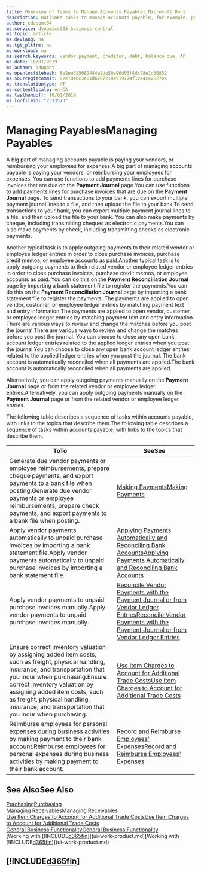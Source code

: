 ```yaml
---
title: Overview of Tasks to Manage Accounts Payable| Microsoft Docs
description: Outlines tasks to manage accounts payable, for example, paying creditors or applying outgoing payments to ledger entries to close invoices or credit memos.
author: edupont04
ms.service: dynamics365-business-central
ms.topic: article
ms.devlang: na
ms.tgt_pltfrm: na
ms.workload: na
ms.search.keywords: vendor payment, creditor, debt, balance due, AP
ms.date: 10/01/2019
ms.author: edupont
ms.openlocfilehash: 8e2ea625682444e2de50e96d03f4dc28e1d30852
ms.sourcegitcommit: 02e704bc3e01d62072144919774f1244c42827e4
ms.translationtype: HT
ms.contentlocale: en-CA
ms.lasthandoff: 10/01/2019
ms.locfileid: "2313573"
---
```

# <a name="managing-payables"></a><span data-ttu-id="0b49a-103">Managing Payables</span><span class="sxs-lookup"><span data-stu-id="0b49a-103">Managing Payables</span></span>

<span data-ttu-id="0b49a-104">A big part of managing accounts payable is paying your vendors, or reimbursing your employees for expenses.</span><span class="sxs-lookup"><span data-stu-id="0b49a-104">A big part of managing accounts payable is paying your vendors, or reimbursing your employees for expenses.</span></span> <span data-ttu-id="0b49a-105">You can use functions to add payments lines for purchase invoices that are due on the **Payment Journal** page.</span><span class="sxs-lookup"><span data-stu-id="0b49a-105">You can use functions to add payments lines for purchase invoices that are due on the **Payment Journal** page.</span></span> <span data-ttu-id="0b49a-106">To send transactions to your bank, you can export multiple payment journal lines to a file, and then upload the file to your bank.</span><span class="sxs-lookup"><span data-stu-id="0b49a-106">To send transactions to your bank, you can export multiple payment journal lines to a file, and then upload the file to your bank.</span></span> <span data-ttu-id="0b49a-107">You can also make payments by cheque, including transmitting cheques as electronic payments.</span><span class="sxs-lookup"><span data-stu-id="0b49a-107">You can also make payments by check, including transmitting checks as electronic payments.</span></span>

<span data-ttu-id="0b49a-108">Another typical task is to apply outgoing payments to their related vendor or employee ledger entries in order to close purchase invoices, purchase credit memos, or employee accounts as paid.</span><span class="sxs-lookup"><span data-stu-id="0b49a-108">Another typical task is to apply outgoing payments to their related vendor or employee ledger entries in order to close purchase invoices, purchase credit memos, or employee accounts as paid.</span></span> <span data-ttu-id="0b49a-109">You can do this on the **Payment Reconciliation Journal** page by importing a bank statement file to register the payments.</span><span class="sxs-lookup"><span data-stu-id="0b49a-109">You can do this on the **Payment Reconciliation Journal** page by importing a bank statement file to register the payments.</span></span> <span data-ttu-id="0b49a-110">The payments are applied to open vendor, customer, or employee ledger entries by matching payment text and entry information.</span><span class="sxs-lookup"><span data-stu-id="0b49a-110">The payments are applied to open vendor, customer, or employee ledger entries by matching payment text and entry information.</span></span> <span data-ttu-id="0b49a-111">There are various ways to review and change the matches before you post the journal.</span><span class="sxs-lookup"><span data-stu-id="0b49a-111">There are various ways to review and change the matches before you post the journal.</span></span> <span data-ttu-id="0b49a-112">You can choose to close any open bank account ledger entries related to the applied ledger entries when you post the journal.</span><span class="sxs-lookup"><span data-stu-id="0b49a-112">You can choose to close any open bank account ledger entries related to the applied ledger entries when you post the journal.</span></span> <span data-ttu-id="0b49a-113">The bank account is automatically reconciled when all payments are applied.</span><span class="sxs-lookup"><span data-stu-id="0b49a-113">The bank account is automatically reconciled when all payments are applied.</span></span>

<span data-ttu-id="0b49a-114">Alternatively, you can apply outgoing payments manually on the **Payment Journal** page or from the related vendor or employee ledger entries.</span><span class="sxs-lookup"><span data-stu-id="0b49a-114">Alternatively, you can apply outgoing payments manually on the **Payment Journal** page or from the related vendor or employee ledger entries.</span></span>

<span data-ttu-id="0b49a-115">The following table describes a sequence of tasks within accounts payable, with links to the topics that describe them.</span><span class="sxs-lookup"><span data-stu-id="0b49a-115">The following table describes a sequence of tasks within accounts payable, with links to the topics that describe them.</span></span>

| <span data-ttu-id="0b49a-116">To</span><span class="sxs-lookup"><span data-stu-id="0b49a-116">To</span></span> | <span data-ttu-id="0b49a-117">See</span><span class="sxs-lookup"><span data-stu-id="0b49a-117">See</span></span> |
| --- | --- |
| <span data-ttu-id="0b49a-118">Generate due vendor payments or employee reimbursements, prepare cheque payments, and export payments to a bank file when posting.</span><span class="sxs-lookup"><span data-stu-id="0b49a-118">Generate due vendor payments or employee reimbursements, prepare check payments, and export payments to a bank file when posting.</span></span> |[<span data-ttu-id="0b49a-119">Making Payments</span><span class="sxs-lookup"><span data-stu-id="0b49a-119">Making Payments</span></span>](payables-make-payments.md) |
| <span data-ttu-id="0b49a-120">Apply vendor payments automatically to unpaid purchase invoices by importing a bank statement file.</span><span class="sxs-lookup"><span data-stu-id="0b49a-120">Apply vendor payments automatically to unpaid purchase invoices by importing a bank statement file.</span></span> |[<span data-ttu-id="0b49a-121">Applying Payments Automatically and Reconciling Bank Accounts</span><span class="sxs-lookup"><span data-stu-id="0b49a-121">Applying Payments Automatically and Reconciling Bank Accounts</span></span>](receivables-apply-payments-auto-reconcile-bank-accounts.md) |
| <span data-ttu-id="0b49a-122">Apply vendor payments to unpaid purchase invoices manually.</span><span class="sxs-lookup"><span data-stu-id="0b49a-122">Apply vendor payments to unpaid purchase invoices manually.</span></span> |[<span data-ttu-id="0b49a-123">Reconcile Vendor Payments with the Payment Journal or from Vendor Ledger Entries</span><span class="sxs-lookup"><span data-stu-id="0b49a-123">Reconcile Vendor Payments with the Payment Journal or from Vendor Ledger Entries</span></span>](payables-how-apply-purchase-transactions-manually.md) |
|<span data-ttu-id="0b49a-124">Ensure correct inventory valuation by assigning added item costs, such as freight, physical handling, insurance, and transportation that you incur when purchasing.</span><span class="sxs-lookup"><span data-stu-id="0b49a-124">Ensure correct inventory valuation by assigning added item costs, such as freight, physical handling, insurance, and transportation that you incur when purchasing.</span></span>|[<span data-ttu-id="0b49a-125">Use Item Charges to Account for Additional Trade Costs</span><span class="sxs-lookup"><span data-stu-id="0b49a-125">Use Item Charges to Account for Additional Trade Costs</span></span>](payables-how-assign-item-charges.md)|
|<span data-ttu-id="0b49a-126">Reimburse employees for personal expenses during business activities by making payment to their bank account.</span><span class="sxs-lookup"><span data-stu-id="0b49a-126">Reimburse employees for personal expenses during business activities by making payment to their bank account.</span></span>|[<span data-ttu-id="0b49a-127">Record and Reimburse Employees' Expenses</span><span class="sxs-lookup"><span data-stu-id="0b49a-127">Record and Reimburse Employees' Expenses</span></span>](finance-how-record-reimburse-employee-expenses.md)|

## <a name="see-also"></a><span data-ttu-id="0b49a-128">See Also</span><span class="sxs-lookup"><span data-stu-id="0b49a-128">See Also</span></span>
[<span data-ttu-id="0b49a-129">Purchasing</span><span class="sxs-lookup"><span data-stu-id="0b49a-129">Purchasing</span></span>](purchasing-manage-purchasing.md)  
[<span data-ttu-id="0b49a-130">Managing Receivables</span><span class="sxs-lookup"><span data-stu-id="0b49a-130">Managing Receivables</span></span>](receivables-manage-receivables.md)  
[<span data-ttu-id="0b49a-131">Use Item Charges to Account for Additional Trade Costs</span><span class="sxs-lookup"><span data-stu-id="0b49a-131">Use Item Charges to Account for Additional Trade Costs</span></span>](payables-how-assign-item-charges.md)  
[<span data-ttu-id="0b49a-132">General Business Functionality</span><span class="sxs-lookup"><span data-stu-id="0b49a-132">General Business Functionality</span></span>](ui-across-business-areas.md)  
<span data-ttu-id="0b49a-133">[Working with [!INCLUDE[d365fin](includes/d365fin_md.md)]](ui-work-product.md)</span><span class="sxs-lookup"><span data-stu-id="0b49a-133">[Working with [!INCLUDE[d365fin](includes/d365fin_md.md)]](ui-work-product.md)</span></span>

## [!INCLUDE[d365fin](includes/free_trial_md.md)]  
